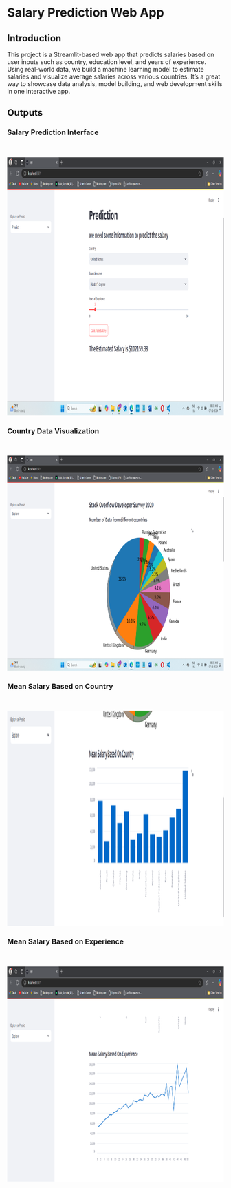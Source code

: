 # Salary Prediction Web App

## Introduction
This project is a Streamlit-based web app that predicts salaries based on user inputs such as country, education level, and years of experience. Using real-world data, we build a machine learning model to estimate salaries and visualize average salaries across various countries. It’s a great way to showcase data analysis, model building, and web development skills in one interactive app.

## Outputs

### Salary Prediction Interface
<br/>
<p align="center">
    <img src="images\salary_prediction_interface.png" alt="Logo" width="700" height="600">
    
  </a>

  <p align="center">

### Country Data Visualization
<br/>
<p align="center">
    <img src="images\Country_Data_Visualization.png" alt="Logo" width="700" height="500">
    
  </a>

  <p align="center">

### Mean Salary Based on Country
<br/>
<p align="center">
    <img src="images\Mean_Salary_Based on Country.png" alt="Logo" width="700" height="500">
    
  </a>

  <p align="center">

### Mean Salary Based on Experience
<br/>
<p align="center">
    <img src="images\Mean Salary Based on Experience.png" alt="Logo" width="700" height="500">
    
  </a>

  <p align="center">
